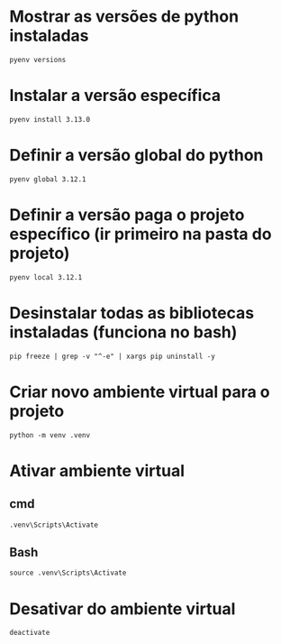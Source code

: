 # Mostrar as versões de python instaladas
```
pyenv versions
```

# Instalar a versão específica
```
pyenv install 3.13.0
```

# Definir a versão global do python
```
pyenv global 3.12.1
```

# Definir a versão paga o projeto específico (ir primeiro na pasta do projeto)
```
pyenv local 3.12.1
```

# Desinstalar todas as bibliotecas instaladas (funciona no bash)
```
pip freeze | grep -v "^-e" | xargs pip uninstall -y
```

# Criar novo ambiente virtual para o projeto
```
python -m venv .venv
```

# Ativar ambiente virtual
## cmd  
```
.venv\Scripts\Activate
```

## Bash
```
source .venv\Scripts\Activate
```

# Desativar do ambiente virtual
```
deactivate
```